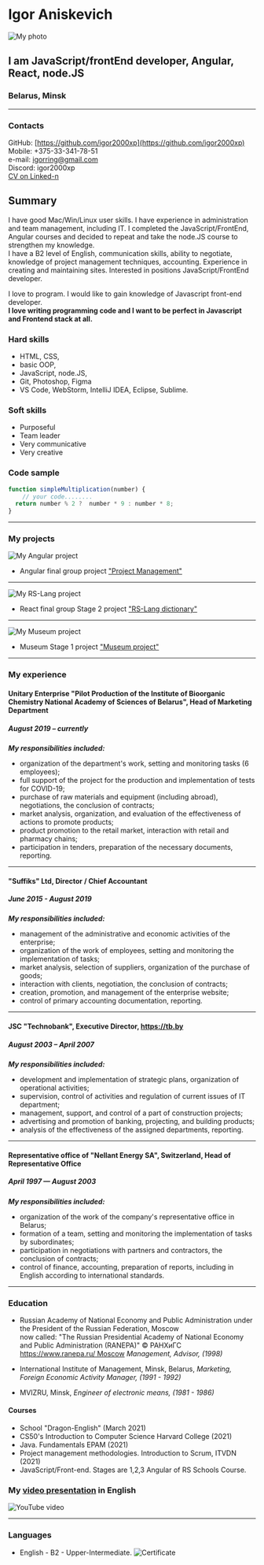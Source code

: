 # Igor Aniskevich

![My photo](/images/photo-ME.jpg)

## I am JavaScript/frontEnd developer, Angular, React, node.JS

### Belarus, Minsk

********

### Contacts

GitHub: [https://github.com/igor2000xp](https://github.com/igor2000xp) \
Mobile: +375-33-341-78-51\
e-mail: igorring@gmail.com\
Discord: igor2000xp\
[CV on Linked-n](https://www.linkedin.com/in/igor-aniskevich-7a6b9745/)

## Summary

I have good Mac/Win/Linux user skills. I have experience in administration and team management, including IT. I completed the JavaScript/FrontEnd, Angular courses and decided to repeat and take the node.JS course to strengthen my knowledge. \
I have a B2 level of English, communication skills, ability to negotiate, knowledge of project management techniques, accounting. Experience in creating and maintaining sites. Interested in positions JavaScript/FrontEnd developer.

I love to program. I would like to gain knowledge of Javascript front-end developer.\
__I love writing programming code and I want to be perfect in Javascript and Frontend stack at all.__

### Hard skills

* HTML, CSS,
* basic OOP,
* JavaScript, node.JS,
* Git, Photoshop, Figma
* VS Code, WebStorm, IntelliJ IDEA, Eclipse, Sublime.

### Soft skills

* Purposeful
* Team leader
* Very communicative
* Very creative

### Code sample

```JavaScript
function simpleMultiplication(number) {
    // your code........
  return number % 2 ?  number * 9 : number * 8;
}
```

********

### My projects

![My Angular project](/images/board.png)

* Angular final group project ["Project Management"](https://project-management-app-group-one.netlify.app/welcome)

********

![My RS-Lang project](/images/rs-lang.png)

* React final group Stage 2 project  ["RS-Lang dictionary"](https://github.com/igor2000xp/rsschool-cv/tree/gh-pages)

********

![My Museum project](/images/museum.png)

* Museum Stage 1 project  ["Museum project"](https://rolling-scopes-school.github.io/igor2000xp-JSFE2021Q3/museum-dom/)

********

### My experience

#### Unitary Enterprise "Pilot Production of the Institute of Bioorganic Chemistry National Academy of Sciences of Belarus", Head of Marketing Department

##### August 2019 – currently

___My responsibilities included:___

* organization of the department's work, setting and monitoring tasks (6 employees);
* full support of the project for the production and implementation of tests for COVID-19;
* purchase of raw materials and equipment (including abroad), negotiations, the conclusion of contracts;
* market analysis, organization, and evaluation of the effectiveness of actions to promote products;
* product promotion to the retail market, interaction with retail and pharmacy chains;
* participation in tenders, preparation of the necessary documents, reporting.

********

#### "Suffiks" Ltd, Director / Chief Accountant

##### June 2015 - August 2019

___My responsibilities included:___

* management of the administrative and economic activities of the enterprise;
* organization of the work of employees, setting and monitoring the implementation of tasks;
* market analysis, selection of suppliers, organization of the purchase of goods;
* interaction with clients, negotiation, the conclusion of contracts;
* creation, promotion, and management of the enterprise website;
* control of primary accounting documentation, reporting.

********

#### JSC "Technobank", Executive Director, <https://tb.by>

##### August 2003 – April 2007

___My responsibilities included:___

* development and implementation of strategic plans, organization of operational activities;
* supervision, control of activities and regulation of current issues of IT department;
* management, support, and control of a part of construction projects;
* advertising and promotion of banking, projecting, and building products;
* analysis of the effectiveness of the assigned departments, reporting.

********

#### Representative office of "Nellant Energy SA", Switzerland, Head of Representative Office

##### April 1997 — August 2003

___My responsibilities included:___

* organization of the work of the company's representative office in Belarus;
* formation of a team, setting and monitoring the implementation of tasks by subordinates;
* participation in negotiations with partners and contractors, the conclusion of contracts;
* control of finance, accounting, preparation of reports, including in English according to international standards.

********

### Education

* Russian Academy of National Economy and Public Administration under the President of the Russian Federation, Moscow \
  now called: "The Russian Presidential Academy of National Economy and Public Administration (RANEPA)" © РАНХиГС  
  [https://www.ranepa.ru/ Moscow](https://www.ranepa.ru/)
  _Management, Advisor, (1998)_

* International Institute of Management, Minsk, Belarus,
  _Marketing, Foreign Economic Activity Manager, (1991 - 1992)_

* MVIZRU, Minsk,
  _Engineer of electronic means, (1981 - 1986)_

#### Courses

* School "Dragon-English" (March 2021)
* CS50's Introduction to Computer Science Harvard College (2021)
* Java. Fundamentals ЕРАМ (2021)
* Project management methodologies. Introduction to Scrum, ITVDN (2021)
* JavaScript/Front-end. Stages are 1,2,3 Angular of RS Schools Course.

### My [video presentation](https://youtu.be/LKejOA4CCp0) in English

![YouTube video](/images/video-screen.png)

********

### Languages

* English - B2 - Upper-Intermediate.
  ![Certificate](/images/99932032f710fe345fe82623e7aca818.jpg)
